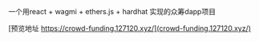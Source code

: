 一个用react + wagmi + ethers.js + hardhat 实现的众筹dapp项目

[预览地址 https://crowd-funding.127120.xyz/](crowd-funding.127120.xyz/)
